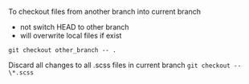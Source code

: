 To checkout files from another branch into current branch
- not switch HEAD to other branch
- will overwrite local files if exist


`git checkout other_branch -- .`

Discard all changes to all .scss files in current branch
`git checkout -- \*.scss`
